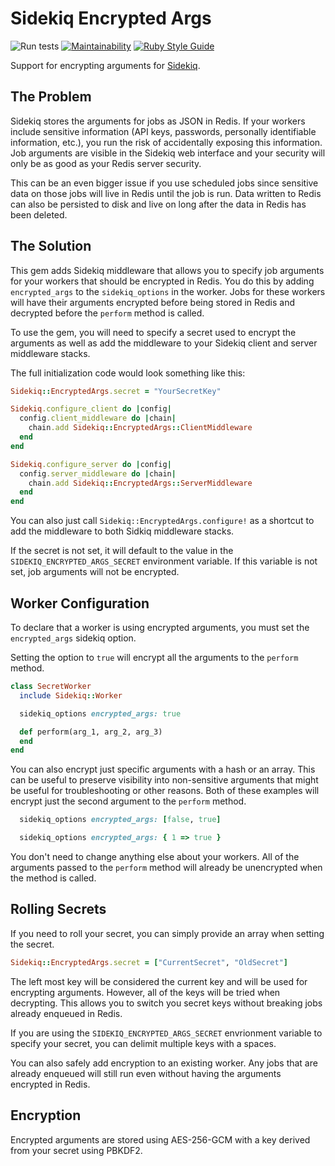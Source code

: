 # Sidekiq Encrypted Args

![Run tests](https://github.com/bdurand/sidekiq-encrypted_args/workflows/Run%20tests/badge.svg)
[![Maintainability](https://api.codeclimate.com/v1/badges/70ab3782e4d5285eb173/maintainability)](https://codeclimate.com/github/bdurand/sidekiq-encrypted_args/maintainability)
[![Ruby Style Guide](https://img.shields.io/badge/code_style-standard-brightgreen.svg)](https://github.com/testdouble/standard)

Support for encrypting arguments for [Sidekiq](https://github.com/mperham/sidekiq).

## The Problem

Sidekiq stores the arguments for jobs as JSON in Redis. If your workers include sensitive information (API keys, passwords, personally identifiable information, etc.), you run the risk of accidentally exposing this information. Job arguments are visible in the Sidekiq web interface and your security will only be as good as your Redis server security.

This can be an even bigger issue if you use scheduled jobs since sensitive data on those jobs will live in Redis until the job is run. Data written to Redis can also be persisted to disk and live on long after the data in Redis has been deleted.

## The Solution

This gem adds Sidekiq middleware that allows you to specify job arguments for your workers that should be encrypted in Redis. You do this by adding `encrypted_args` to the `sidekiq_options` in the worker. Jobs for these workers will have their arguments encrypted before being stored in Redis and decrypted before the `perform` method is called.

To use the gem, you will need to specify a secret used to encrypt the arguments as well as add the middleware to your Sidekiq client and server middleware stacks.

The full initialization code would look something like this:

```ruby
Sidekiq::EncryptedArgs.secret = "YourSecretKey"

Sidekiq.configure_client do |config|
  config.client_middleware do |chain|
    chain.add Sidekiq::EncryptedArgs::ClientMiddleware
  end
end

Sidekiq.configure_server do |config|
  config.server_middleware do |chain|
    chain.add Sidekiq::EncryptedArgs::ServerMiddleware
  end
end
```

You can also just call `Sidekiq::EncryptedArgs.configure!` as a shortcut to add the middleware to both Sidkiq middleware stacks.

If the secret is not set, it will default to the value in the `SIDEKIQ_ENCRYPTED_ARGS_SECRET` environment variable. If this variable is not set, job arguments will not be encrypted.

## Worker Configuration

To declare that a worker is using encrypted arguments, you must set the `encrypted_args` sidekiq option.

Setting the option to `true` will encrypt all the arguments to the `perform` method.

```ruby
class SecretWorker
  include Sidekiq::Worker

  sidekiq_options encrypted_args: true

  def perform(arg_1, arg_2, arg_3)
  end
end
```

You can also encrypt just specific arguments with a hash or an array. This can be useful to preserve visibility into non-sensitive arguments that might be useful for troubleshooting or other reasons. Both of these examples will encrypt just the second argument to the `perform` method.

```ruby
  sidekiq_options encrypted_args: [false, true]
```

```ruby
  sidekiq_options encrypted_args: { 1 => true }
```

You don't need to change anything else about your workers. All of the arguments passed to the `perform` method will already be unencrypted when the method is called.

## Rolling Secrets

If you need to roll your secret, you can simply provide an array when setting the secret.

```ruby
Sidekiq::EncryptedArgs.secret = ["CurrentSecret", "OldSecret"]
```

The left most key will be considered the current key and will be used for encrypting arguments. However, all of the keys will be tried when decrypting. This allows you to switch you secret keys without breaking jobs already enqueued in Redis.

If you are using the `SIDEKIQ_ENCRYPTED_ARGS_SECRET` envrionment variable to specify your secret, you can delimit multiple keys with a spaces.

You can also safely add encryption to an existing worker. Any jobs that are already enqueued will still run even without having the arguments encrypted in Redis.

## Encryption

Encrypted arguments are stored using AES-256-GCM with a key derived from your secret using PBKDF2.
